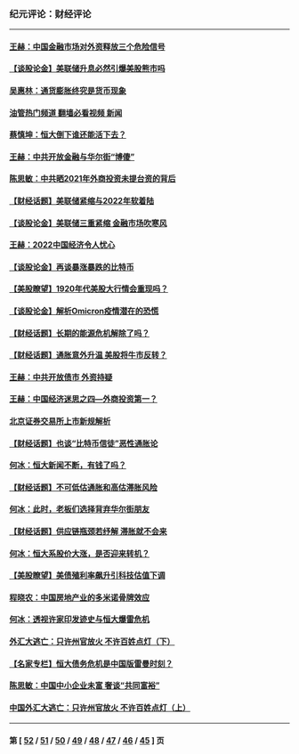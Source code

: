 ### 纪元评论：财经评论
---
#### [王赫：中国金融市场对外资释放三个危险信号](../../pages/nsc1026/n13546389.md?02050330) 
#### [【谈股论金】美联储升息必然引爆美股熊市吗](../../pages/nsc1026/n13519194.md?02050330) 
#### [吴惠林：通货膨胀终究是货币现象](../../pages/nsc1026/n13512979.md?02050330) 
#### [油管热门频道 翻墙必看视频 新闻](ok?02050330)
#### [蔡慎坤：恒大倒下谁还能活下去？](../../pages/nsc1026/n13501831.md?02050330) 
#### [王赫：中共开放金融与华尔街“博傻”](../../pages/nsc1026/n13501138.md?02050330) 
#### [陈思敏：中共晒2021年外商投资未提台资的背后](../../pages/nsc1026/n13501057.md?02050330) 
#### [【财经话题】美联储紧缩与2022年软着陆](../../pages/nsc1026/n13498354.md?02050330) 
#### [【谈股论金】美联储三重紧缩 金融市场吹寒风](../../pages/nsc1026/n13487202.md?02050330) 
#### [王赫：2022中国经济令人忧心](../../pages/nsc1026/n13480433.md?02050330) 
#### [【谈股论金】再谈暴涨暴跌的比特币](../../pages/nsc1026/n13428036.md?02050330) 
#### [【美股瞭望】1920年代美股大行情会重现吗？](../../pages/nsc1026/n13425425.md?02050330) 
#### [【谈股论金】解析Omicron疫情潜在的恐慌](../../pages/nsc1026/n13403704.md?02050330) 
#### [【财经话题】长期的能源危机解除了吗？](../../pages/nsc1026/n13378041.md?02050330) 
#### [【财经话题】通胀意外升温 美股将牛市反转？](../../pages/nsc1026/n13370659.md?02050330) 
#### [王赫：中共开放债市 外资持疑](../../pages/nsc1026/n13366203.md?02050330) 
#### [王赫：中国经济迷思之四—外商投资第一？](../../pages/nsc1026/n13354150.md?02050330) 
#### [北京证券交易所上市新规解析](../../pages/nsc1026/n13348292.md?02050330) 
#### [【财经话题】也谈“比特币信徒”恶性通胀论](../../pages/nsc1026/n13331972.md?02050330) 
#### [何冰：恒大新闻不断，有钱了吗？](../../pages/nsc1026/n13325002.md?02050330) 
#### [【财经话题】不可低估通胀和高估滞胀风险](../../pages/nsc1026/n13300505.md?02050330) 
#### [何冰：此时，老板们选择背弃华尔街朋友](../../pages/nsc1026/n13295291.md?02050330) 
#### [【财经话题】供应链瓶颈若纾解 滞胀就不会来](../../pages/nsc1026/n13286759.md?02050330) 
#### [何冰：恒大系股价大涨，是否迎来转机？](../../pages/nsc1026/n13276822.md?02050330) 
#### [【美股瞭望】美债殖利率飙升引科技估值下调](../../pages/nsc1026/n13267775.md?02050330) 
#### [程晓农：中国房地产业的多米诺骨牌效应](../../pages/nsc1026/n13259673.md?02050330) 
#### [何冰：透视许家印发迹史与恒大爆雷危机](../../pages/nsc1026/n13253937.md?02050330) 
#### [外汇大逃亡：只许州官放火 不许百姓点灯（下）](../../pages/nsc1026/n13245748.md?02050330) 
#### [【名家专栏】恒大债务危机是中国版雷曼时刻？](../../pages/nsc1026/n13242613.md?02050330) 
#### [陈思敏：中国中小企业未富 奢谈“共同富裕”](../../pages/nsc1026/n13241213.md?02050330) 
#### [中国外汇大逃亡：只许州官放火 不许百姓点灯（上）](../../pages/nsc1026/n13228773.md?02050330) 

---
#### 第 [ [52](./52.md?02050330) / [51](./51.md?02050330) / [50](./50.md?02050330) / [49](./49.md?02050330) / [48](./48.md?02050330) / [47](./47.md?02050330) / [46](./46.md?02050330) / [45](./45.md?02050330) ] 页
